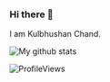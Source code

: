 <!--
**kulbhushanchand/kulbhushanchand** is a ✨ _special_ ✨ repository because its `README.md` (this file) appears on your GitHub profile.

Here are some ideas to get you started:

- 🔭 I’m currently working on ...
- 🌱 I’m currently learning ...
- 👯 I’m looking to collaborate on ...
- 🤔 I’m looking for help with ...
- 💬 Ask me about ...
- 📫 How to reach me: ...
- 😄 Pronouns: ...
- ⚡ Fun fact: ...
-->

### Hi there 👋
I am Kulbhushan Chand. 


![My github stats](https://github-readme-stats.vercel.app/api?username=kulbhushanchand&count_private=true&show_icons=true) 

![ProfileViews](https://views.whatilearened.today/views/github/kulbhushanchand/kulbhushanchand.svg)
